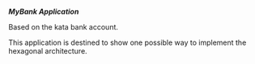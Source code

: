 **_MyBank Application_**

Based on the kata bank account.

This application is destined to show one possible way to implement the 
hexagonal architecture.



